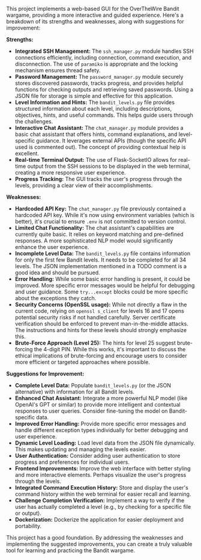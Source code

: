 This project implements a web-based GUI for the OverTheWire Bandit wargame, providing a more interactive and guided experience.  Here's a breakdown of its strengths and weaknesses, along with suggestions for improvement:

**Strengths:**

* **Integrated SSH Management:** The `ssh_manager.py` module handles SSH connections efficiently, including connection, command execution, and disconnection. The use of `paramiko` is appropriate and the locking mechanism ensures thread safety.
* **Password Management:** The `password_manager.py` module securely stores discovered passwords, tracks progress, and provides helpful functions for checking outputs and retrieving saved passwords.  Using a JSON file for storage is simple and effective for this application.
* **Level Information and Hints:** The `bandit_levels.py` file provides structured information about each level, including descriptions, objectives, hints, and useful commands. This helps guide users through the challenges.
* **Interactive Chat Assistant:** The `chat_manager.py` module provides a basic chat assistant that offers hints, command explanations, and level-specific guidance.  It leverages external APIs (though the specific API used is commented out).  The concept of providing contextual help is excellent.
* **Real-time Terminal Output:**  The use of Flask-SocketIO allows for real-time output from the SSH sessions to be displayed in the web terminal, creating a more responsive user experience.
* **Progress Tracking:** The GUI tracks the user's progress through the levels, providing a clear view of their accomplishments.

**Weaknesses:**

* **Hardcoded API Key:** The `chat_manager.py` file previously contained a hardcoded API key.  While it's now using environment variables (which is better), it's crucial to ensure `.env` is not committed to version control.
* **Limited Chat Functionality:** The chat assistant's capabilities are currently quite basic. It relies on keyword matching and pre-defined responses.  A more sophisticated NLP model would significantly enhance the user experience.
* **Incomplete Level Data:** The `bandit_levels.py` file contains information for only the first few Bandit levels.  It needs to be completed for all 34 levels.  The JSON implementation mentioned in a TODO comment is a good idea and should be pursued.
* **Error Handling:** While some basic error handling is present, it could be improved. More specific error messages would be helpful for debugging and user guidance.  Some `try...except` blocks could be more specific about the exceptions they catch.
* **Security Concerns (OpenSSL usage):**  While not directly a flaw in the current code, relying on `openssl s_client` for levels 16 and 17 opens potential security risks if not handled carefully. Server certificate verification should be enforced to prevent man-in-the-middle attacks. The instructions and hints for these levels should strongly emphasize this.
* **Brute-Force Approach (Level 25):** The hints for level 25 suggest brute-forcing the 4-digit PIN.  While this works, it's important to discuss the ethical implications of brute-forcing and encourage users to consider more efficient or targeted approaches where possible.

**Suggestions for Improvement:**

* **Complete Level Data:**  Populate `bandit_levels.py` (or the JSON alternative) with information for all Bandit levels.
* **Enhanced Chat Assistant:** Integrate a more powerful NLP model (like OpenAI's GPT or similar) to provide more intelligent and contextual responses to user queries. Consider fine-tuning the model on Bandit-specific data.
* **Improved Error Handling:**  Provide more specific error messages and handle different exception types individually for better debugging and user experience.
* **Dynamic Level Loading:**  Load level data from the JSON file dynamically.  This makes updating and managing the levels easier.
* **User Authentication:**  Consider adding user authentication to store progress and preferences for individual users.
* **Frontend Improvements:** Improve the web interface with better styling and more interactive elements.  Perhaps visualize the user's progress through the levels.
* **Integrated Command Execution History:** Store and display the user's command history within the web terminal for easier recall and learning.
* **Challenge Completion Verification:** Implement a way to verify if the user has actually completed a level (e.g., by checking for a specific file or output).
* **Dockerization:** Dockerize the application for easier deployment and portability.

This project has a good foundation. By addressing the weaknesses and implementing the suggested improvements, you can create a truly valuable tool for learning and practicing the Bandit wargame.
